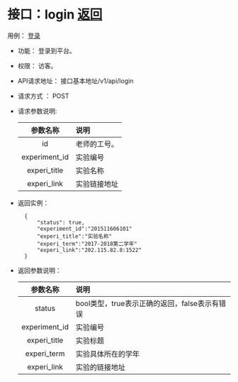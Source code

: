 # 接口：login  [返回](../README.md)
用例： [登录](../用例/登录.md)

- 功能：
    登录到平台。
    
- 权限：
    访客。    
    
- API请求地址： 
    接口基本地址/v1/api/login

- 请求方式 ：
    POST

        
- 请求参数说明:        

  |参数名称|说明|
  |:---------:|:--------------------------------------------------------|      
  |id|老师的工号。|
  |experiment_id|实验编号|
  |experi_title|实验名称|
  |experi_link|实验链接地址|
  
- 返回实例：

        { 
            "status": true,
            "experiment_id":"201511606101"
            "experi_title":"实验名称"
            "experi_term":"2017-2018第二学年"
            "experi_link":"202.115.82.8:1522"
        }
 
- 返回参数说明：    
 
  |参数名称|说明|
  |:---------:|:--------------------------------------------------------|      
  |status|bool类型，true表示正确的返回，false表示有错误|
  |experiment_id|实验编号|
  |experi_title|实验标题|
  |experi_term|实验具体所在的学年|
  |experi_link|实验的链接地址|